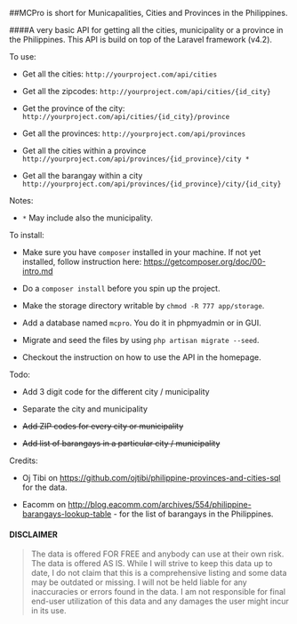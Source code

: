 ##MCPro is short for Municapalities, Cities and Provinces in the Philippines.

####A very basic API for getting all the cities, municipality or a province in the Philippines. This API is build on top of the Laravel framework (v4.2).

To use:

* Get all the cities: `http://yourproject.com/api/cities`

* Get all the zipcodes: `http://yourproject.com/api/cities/{id_city}`

* Get the province of the city: `http://yourproject.com/api/cities/{id_city}/province`

* Get all the provinces: `http://yourproject.com/api/provinces`

* Get all the cities within a province `http://yourproject.com/api/provinces/{id_province}/city *`

* Get all the barangay within a city `http://yourproject.com/api/provinces/{id_province}/city/{id_city}`

Notes:

- `*` May include also the municipality.

To install:

- Make sure you have `composer` installed in your machine. If not yet installed, follow instruction here: https://getcomposer.org/doc/00-intro.md

- Do a `composer install` before you spin up the project.

- Make the storage directory writable by `chmod -R 777 app/storage`.

- Add a database named `mcpro`. You do it in phpmyadmin or in GUI.

- Migrate and seed the files by using `php artisan migrate --seed`.

- Checkout the instruction on how to use the API in the homepage. 


Todo:

* Add 3 digit code for the different city / municipality

* Separate the city and municipality

* ~~Add ZIP codes for every city or municipality~~

* ~~Add list of barangays in a particular city / municipality~~

Credits:

- Oj Tibi on https://github.com/ojtibi/philippine-provinces-and-cities-sql for the data.

- Eacomm on http://blog.eacomm.com/archives/554/philippine-barangays-lookup-table - for the list of barangays in the Philippines.

#### DISCLAIMER

> The data is offered FOR FREE and anybody can use at their own risk. 
> The data is offered AS IS. While I will strive to keep this data up to date, I do not claim that this is a comprehensive listing and some data may be outdated or missing. 
> I will not be held liable for any inaccuracies or errors found in the data. I am not responsible for final end-user utilization of this data and any damages the user might incur in its use.